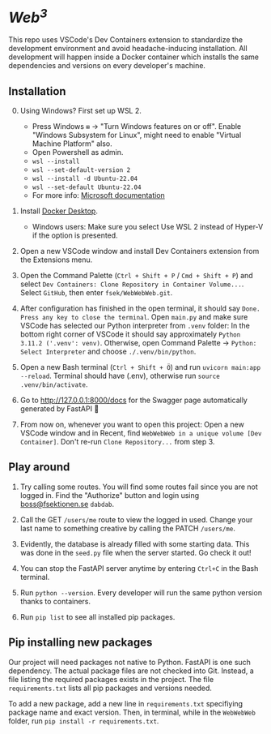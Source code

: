 # <em>Web<sup>3</sup></em>

This repo uses VSCode's Dev Containers extension to standardize the development environment and avoid headache-inducing installation. All development will happen inside a Docker container which installs the same dependencies and versions on every developer's machine.

## Installation
0. Using Windows? First set up WSL 2.
    - Press Windows `⊞` -> "Turn Windows features on or off". Enable "Windows Subsystem for Linux", might need to enable "Virtual Machine Platform" also.
    - Open Powershell as admin.
    - `wsl --install`  
    - `wsl --set-default-version 2`
    - `wsl --install -d Ubuntu-22.04`
    - `wsl --set-default Ubuntu-22.04`
    -  For more info: [Microsoft documentation](https://learn.microsoft.com/en-us/windows/wsl/install)


1. Install [Docker Desktop](https://www.docker.com/products/docker-desktop/).

    - Windows users: Make sure you select Use WSL 2 instead of Hyper-V if the option is presented.

1. Open a new VSCode window and install Dev Containers extension from the Extensions menu.
 
1. Open the Command Palette (`Ctrl + Shift + P` / `Cmd + Shift + P`) and select `Dev Containers: Clone Repository in Container Volume...`. Select `GitHub`, then enter `fsek/WebWebWeb.git`.

1. After configuration has finished in the open terminal, it should say `Done. Press any key to close the terminal`. Open `main.py` and make sure VSCode has selected our Python interpreter from `.venv` folder: In the bottom right corner of VSCode it should say approximately `Python 3.11.2 ('.venv': venv)`. Otherwise, open Command Palette -> `Python: Select Interpreter` and choose `./.venv/bin/python`. 

1. Open a new Bash terminal (`Ctrl + Shift + Ö`) and run `uvicorn main:app --reload`. Terminal should have (.env), otherwise run `source .venv/bin/activate`.

1. Go to http://127.0.0.1:8000/docs for the Swagger page automatically generated by FastAPI 🎉

1. From now on, whenever you want to open this project: Open a new VSCode window and in Recent, find `WebWebWeb in a unique volume [Dev Container]`. Don't re-run `Clone Repository...` from step 3.

## Play around
1. Try calling some routes. You will find some routes fail since you are not logged in. Find the "Authorize" button and login using boss@fsektionen.se `dabdab`. 

1. Call the GET `/users/me` route to view the logged in used. Change your last name to something creative by calling the PATCH `/users/me`.

1. Evidently, the database is already filled with some starting data. This was done in the `seed.py` file when the server started. Go check it out!

1. You can stop the FastAPI server anytime by entering `Ctrl+C` in the Bash terminal.

1. Run `python --version`. Every developer will run the same python version thanks to containers.

1. Run `pip list` to see all installed pip packages.


## Pip installing new packages
Our project will need packages not native to Python. FastAPI is one such dependency. The actual package files are not checked into Git. Instead, a file listing the required packages exists in the project.
The file `requirements.txt` lists all pip packages and versions needed. 

To add a new package, add a new line in `requirements.txt` specifiying package name and exact version. Then, in terminal, while in the `WebWebWeb` folder, run `pip install -r requirements.txt`.

